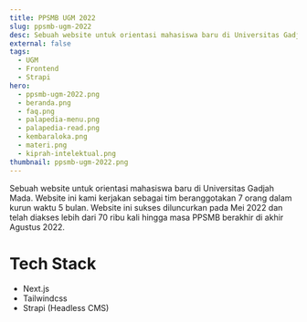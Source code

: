 ```yaml
---
title: PPSMB UGM 2022
slug: ppsmb-ugm-2022
desc: Sebuah website untuk orientasi mahasiswa baru di Universitas Gadjah Mada.
external: false
tags:
  - UGM
  - Frontend
  - Strapi
hero:
  - ppsmb-ugm-2022.png
  - beranda.png
  - faq.png
  - palapedia-menu.png
  - palapedia-read.png
  - kembaraloka.png
  - materi.png
  - kiprah-intelektual.png
thumbnail: ppsmb-ugm-2022.png
---
```


Sebuah website untuk orientasi mahasiswa baru di Universitas Gadjah Mada. Website ini kami kerjakan sebagai tim beranggotakan 7 orang dalam kurun waktu 5 bulan. Website ini sukses diluncurkan pada Mei 2022 dan telah diakses lebih dari 70 ribu kali hingga masa PPSMB berakhir di akhir Agustus 2022.

# Tech Stack

- Next.js
- Tailwindcss
- Strapi (Headless CMS)
